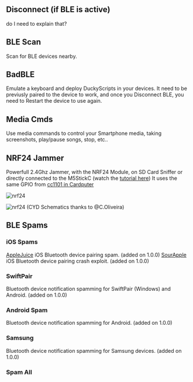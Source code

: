 ## Disconnect (if BLE is active)
do I need to explain that?

## BLE Scan
Scan for BLE devices nearby.

## BadBLE
Emulate a keyboard and deploy DuckyScripts in your devices.
It need to be previusly paired to the device to work, and once you Disconnect BLE, you need to Restart the device to use again.

## Media Cmds
Use media commands to control your Smartphone media, taking screenshots, play/pause songs, stop, etc..

## NRF24 Jammer
Powerfull 2.4Ghz Jammer, with the NRF24 Module, on SD Card Sniffer or directly connected to the M5StickC (watch the [tutorial here](https://youtu.be/RVQrfghGVqw))
It uses the same GPIO from [cc1101 in Cardputer](https://github.com/pr3y/Bruce/wiki/CC1101#cardputer)

![nrf24](https://github.com/user-attachments/assets/afe10f16-b040-441e-90d6-131e18c67642)

![nrf24](https://github.com/user-attachments/assets/2e663f68-8012-4769-b75e-1d5dc3644c1a)
(CYD Schematics thanks to @C.Oliveira)


## BLE Spams
### iOS Spams
[AppleJuice](https://github.com/ECTO-1A/AppleJuice) iOS Bluetooth device pairing spam. (added on 1.0.0)
[SourApple](https://github.com/RapierXbox/ESP32-Sour-Apple) iOS Bluetooth device pairing crash exploit. (added on 1.0.0)

### SwiftPair
Bluetooth device notification spamming for SwiftPair (Windows) and Android. (added on 1.0.0)

### Android Spam
Bluetooth device notification spamming for Android. (added on 1.0.0)

### Samsung
Bluetooth device notification spamming for Samsung devices. (added on 1.0.0)

### Spam All
